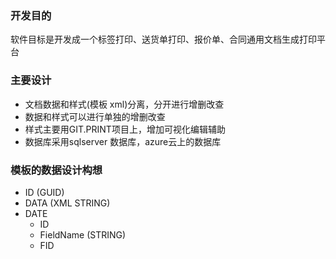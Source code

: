 ### 开发目的
软件目标是开发成一个标签打印、送货单打印、报价单、合同通用文档生成打印平台

### 主要设计

- 文档数据和样式(模板 xml)分离，分开进行增删改查
- 数据和样式可以进行单独的增删改查
- 样式主要用GIT.PRINT项目上，增加可视化编辑辅助
- 数据库采用sqlserver 数据库，azure云上的数据库

### 模板的数据设计构想
- ID (GUID)
- DATA (XML STRING)
- DATE
    - ID
    - FieldName (STRING)
    - FID
